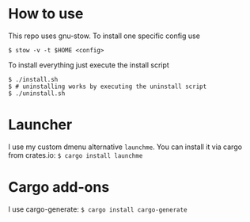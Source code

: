 # How to use
This repo uses gnu-stow. To install one specific config use
```
$ stow -v -t $HOME <config>
```

To install everything just execute the install script
```
$ ./install.sh
$ # uninstalling works by executing the uninstall script
$ ./uninstall.sh
```

# Launcher
I use my custom dmenu alternative `launchme`. You can install it via cargo from
crates.io:
`$ cargo install launchme`

# Cargo add-ons
I use cargo-generate:
`$ cargo install cargo-generate`
